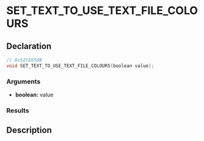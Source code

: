 # SET_TEXT_TO_USE_TEXT_FILE_COLOURS

## Declaration
```cpp
// 0x52CE650B
void SET_TEXT_TO_USE_TEXT_FILE_COLOURS(boolean value);
```

### Arguments
- **boolean:** value

### Results

## Description
